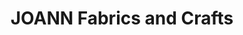 ---
title: "JOANN Fabrics and Crafts"
url: /nashua/joann-fabrics-and-crafts-gusabel-avenue/
shop: craft
---